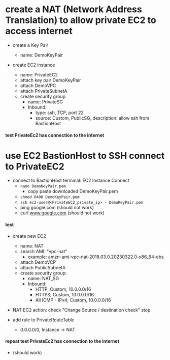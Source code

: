 # create a NAT (Network Address Translation) to allow private EC2 to access internet

- create a Key Pair
  - name: DemoKeyPair

- create EC2 instance
  - name: PrivateEC2
  - attach key pair DemoKeyPair
  - attach DemoVPC
  - attach PrivateSubnetA
  - create security group
    - name: PrivateSG
    - Inbound:
      - type: ssh, TCP, port 22
      - source: Custom, PublicSG, description: allow ssh from BastionHost

#### test PrivateEc2 has connection to the internet ####
# use EC2 BastionHost to SSH connect to PrivateEC2
  - connect to BastionHost terminal: EC2 Instance Connect
    - ```nano DemoKeyPair.pem```
      - copy paste downloaded DemoKeyPair.pem
    - ```chmod 0400 DemoKeyPair.pem```
    - ```ssh ec2-user@<PrivateEC2_private_ip> - DemoKeyPair.pem```
    - ping google.com (should not work)
    - curl www.google.com (should not work)
#### test ####

- create new EC2
  - name: NAT
  - search AMI: "vpc-nat"
    - example: amzn-ami-vpc-nat-2018.03.0.20230322.0-x86_64-ebs
  - attach DemoVCP
  - attach PublicSubnetA
  - create security group:
    - name: NAT_SG
    - Inbound:
      - HTTP; Custom, 10.0.0.0/16
      - HTTPS; Custom, 10.0.0.0/16
      - All ICMP - IPv4; Custom, 10.0.0.0/16

- NAT EC2 action: check "Change Source / destination check" stop

- add rule to PrivateRouteTable
  - 0.0.0.0/0, Instance -> NAT

#### repeat test PrivateEc2 has connection to the internet ####
- (should work)
####
